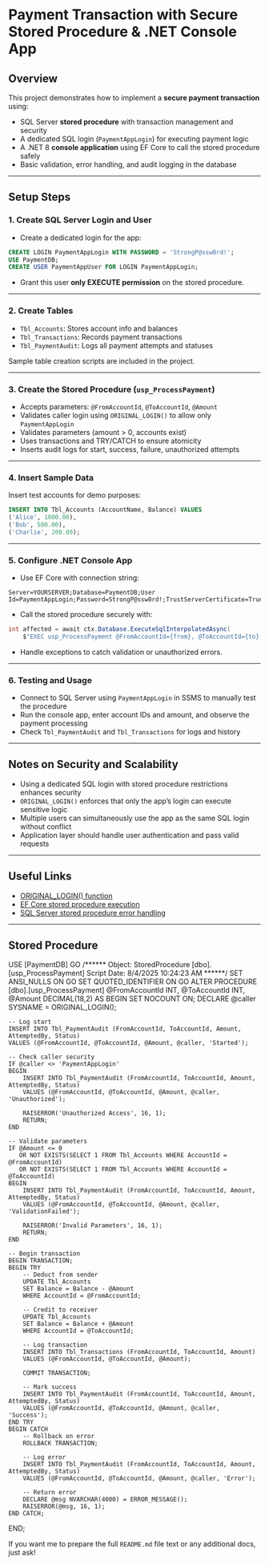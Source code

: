 ﻿
# Payment Transaction with Secure Stored Procedure & .NET Console App

## Overview

This project demonstrates how to implement a **secure payment transaction** using:

- SQL Server **stored procedure** with transaction management and security  
- A dedicated SQL login (`PaymentAppLogin`) for executing payment logic  
- A .NET 8 **console application** using EF Core to call the stored procedure safely  
- Basic validation, error handling, and audit logging in the database  

---

## Setup Steps

### 1. Create SQL Server Login and User

- Create a dedicated login for the app:

```sql
CREATE LOGIN PaymentAppLogin WITH PASSWORD = 'StrongP@ssw0rd!';
USE PaymentDB;
CREATE USER PaymentAppUser FOR LOGIN PaymentAppLogin;
```

- Grant this user **only EXECUTE permission** on the stored procedure.

---

### 2. Create Tables

- `Tbl_Accounts`: Stores account info and balances  
- `Tbl_Transactions`: Records payment transactions  
- `Tbl_PaymentAudit`: Logs all payment attempts and statuses  

Sample table creation scripts are included in the project.

---

### 3. Create the Stored Procedure (`usp_ProcessPayment`)

- Accepts parameters: `@FromAccountId`, `@ToAccountId`, `@Amount`  
- Validates caller login using `ORIGINAL_LOGIN()` to allow only `PaymentAppLogin`  
- Validates parameters (amount > 0, accounts exist)  
- Uses transactions and TRY/CATCH to ensure atomicity  
- Inserts audit logs for start, success, failure, unauthorized attempts  

---

### 4. Insert Sample Data

Insert test accounts for demo purposes:

```sql
INSERT INTO Tbl_Accounts (AccountName, Balance) VALUES 
('Alice', 1000.00),
('Bob', 500.00),
('Charlie', 200.00);
```

---

### 5. Configure .NET Console App

- Use EF Core with connection string:

```
Server=YOURSERVER;Database=PaymentDB;User Id=PaymentAppLogin;Password=StrongP@ssw0rd!;TrustServerCertificate=True;
```

- Call the stored procedure securely with:

```csharp
int affected = await ctx.Database.ExecuteSqlInterpolatedAsync(
    $"EXEC usp_ProcessPayment @FromAccountId={from}, @ToAccountId={to}, @Amount={amt}");
```

- Handle exceptions to catch validation or unauthorized errors.

---

### 6. Testing and Usage

- Connect to SQL Server using `PaymentAppLogin` in SSMS to manually test the procedure  
- Run the console app, enter account IDs and amount, and observe the payment processing  
- Check `Tbl_PaymentAudit` and `Tbl_Transactions` for logs and history  

---

## Notes on Security and Scalability

- Using a dedicated SQL login with stored procedure restrictions enhances security  
- `ORIGINAL_LOGIN()` enforces that only the app’s login can execute sensitive logic  
- Multiple users can simultaneously use the app as the same SQL login without conflict  
- Application layer should handle user authentication and pass valid requests  

---

## Useful Links

- [ORIGINAL_LOGIN() function](https://learn.microsoft.com/en-us/sql/t-sql/functions/original-login-transact-sql)  
- [EF Core stored procedure execution](https://learn.microsoft.com/en-us/ef/core/querying/raw-sql)  
- [SQL Server stored procedure error handling](https://learn.microsoft.com/en-us/sql/relational-databases/stored-procedures/stored-procedures-database-engine)  

---
## Stored Procedure
USE [PaymentDB]
GO
/****** Object:  StoredProcedure [dbo].[usp_ProcessPayment]    Script Date: 8/4/2025 10:24:23 AM ******/
SET ANSI_NULLS ON
GO
SET QUOTED_IDENTIFIER ON
GO
ALTER PROCEDURE [dbo].[usp_ProcessPayment]
    @FromAccountId INT,
    @ToAccountId INT,
    @Amount DECIMAL(18,2)
AS
BEGIN
    SET NOCOUNT ON;
    DECLARE @caller SYSNAME = ORIGINAL_LOGIN();

    -- Log start
    INSERT INTO Tbl_PaymentAudit (FromAccountId, ToAccountId, Amount, AttemptedBy, Status)
    VALUES (@FromAccountId, @ToAccountId, @Amount, @caller, 'Started');

    -- Check caller security
    IF @caller <> 'PaymentAppLogin'
    BEGIN
        INSERT INTO Tbl_PaymentAudit (FromAccountId, ToAccountId, Amount, AttemptedBy, Status)
        VALUES (@FromAccountId, @ToAccountId, @Amount, @caller, 'Unauthorized');

        RAISERROR('Unauthorized Access', 16, 1);
        RETURN;
    END

    -- Validate parameters
    IF @Amount <= 0 
       OR NOT EXISTS(SELECT 1 FROM Tbl_Accounts WHERE AccountId = @FromAccountId)
       OR NOT EXISTS(SELECT 1 FROM Tbl_Accounts WHERE AccountId = @ToAccountId)
    BEGIN
        INSERT INTO Tbl_PaymentAudit (FromAccountId, ToAccountId, Amount, AttemptedBy, Status)
        VALUES (@FromAccountId, @ToAccountId, @Amount, @caller, 'ValidationFailed');

        RAISERROR('Invalid Parameters', 16, 1);
        RETURN;
    END

    -- Begin transaction
    BEGIN TRANSACTION;
    BEGIN TRY
        -- Deduct from sender
        UPDATE Tbl_Accounts 
        SET Balance = Balance - @Amount 
        WHERE AccountId = @FromAccountId;

        -- Credit to receiver
        UPDATE Tbl_Accounts 
        SET Balance = Balance + @Amount 
        WHERE AccountId = @ToAccountId;

        -- Log transaction
        INSERT INTO Tbl_Transactions (FromAccountId, ToAccountId, Amount)
        VALUES (@FromAccountId, @ToAccountId, @Amount);

        COMMIT TRANSACTION;

        -- Mark success
        INSERT INTO Tbl_PaymentAudit (FromAccountId, ToAccountId, Amount, AttemptedBy, Status)
        VALUES (@FromAccountId, @ToAccountId, @Amount, @caller, 'Success');
    END TRY
    BEGIN CATCH
        -- Rollback on error
        ROLLBACK TRANSACTION;

        -- Log error
        INSERT INTO Tbl_PaymentAudit (FromAccountId, ToAccountId, Amount, AttemptedBy, Status)
        VALUES (@FromAccountId, @ToAccountId, @Amount, @caller, 'Error');

        -- Return error
        DECLARE @msg NVARCHAR(4000) = ERROR_MESSAGE();
        RAISERROR(@msg, 16, 1);
    END CATCH;
END;


If you want me to prepare the full `README.md` file text or any additional docs, just ask!
